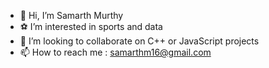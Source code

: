 - 👋 Hi, I’m Samarth Murthy
- ⚽ I’m interested in sports and data 
- 💞️ I’m looking to collaborate on C++ or JavaScript projects
- 📫 How to reach me : samarthm16@gmail.com

<!---
samarthkm/samarthkm is a ✨ special ✨ repository because its `README.md` (this file) appears on your GitHub profile.
You can click the Preview link to take a look at your changes.
--->
